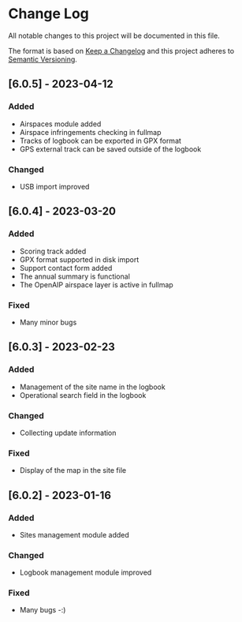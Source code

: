 # Change Log
All notable changes to this project will be documented in this file.
 
The format is based on [Keep a Changelog](http://keepachangelog.com/)
and this project adheres to [Semantic Versioning](http://semver.org/).

## [6.0.5] - 2023-04-12

### Added
* Airspaces module added
* Airspace infringements checking in fullmap
* Tracks of logbook can be exported in GPX format
* GPS external track can be saved outside of the logbook

### Changed
* USB import improved
 
## [6.0.4] - 2023-03-20

### Added
* Scoring track added
* GPX format supported in disk import
* Support contact form added
* The annual summary is functional
* The OpenAIP airspace layer is active in fullmap
### Fixed
* Many minor bugs

## [6.0.3] - 2023-02-23
 
### Added
* Management of the site name in the logbook
* Operational search field in the logbook
### Changed
* Collecting update information 
### Fixed
* Display of the map in the site file
  
## [6.0.2] - 2023-01-16

### Added
* Sites management module added
### Changed
* Logbook management module improved
### Fixed
* Many bugs -:)
